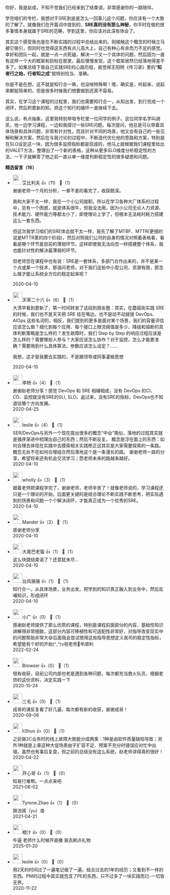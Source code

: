 你好，我是赵成，不知不觉我们已经来到了结束语，非常感谢你的一路陪伴。

学完咱们的专栏，我想对于SRE到底是怎么一回事儿这个问题，你应该有一个大致的了解了。就像我们在开篇词中提到的，**SRE真的没有那么神秘**，你平时在做的很多事情本身就属于SRE的范畴，学到这里，你应该对此深有体会了。

其实这个感受我也是在不断实践的过程中总结出来的。刚接触这个概念的时候立马被它吸引，但同时也觉得这东西有点儿高大上，自己有种心有余而力不足的感觉。幸好和团队一起，就是一点一点死磕，解决一个又一个具体的问题，然后因为一直有这样一个大的框架和目标在那里，最后慢慢发现，这个框架居然已经落地得差不多了。如果总结下我自己实践SRE的心路历程，我觉得王阳明《传习录》里的“**知者行之始，行者知之成**”就特别恰当、准确。

你是不是在想，这不就是知行合一嘛，也没啥特殊啊！嗯，确实是，听起来、说起来都挺简单的，但是很多时候我们想要做到还真不容易。

其实，在学习这个课程的过程里，我们也需要知行合一，从知出发，到行完成一个闭环，然后积累新的知，把这个知行的循环一直继续下去。

这么说，有点抽象，这里我特别举咱专栏里一位同学的例子。这位同学名字叫胡凯，他一边学习课程，一边和我探讨一些SRE问题。每次提问，他总是可以带着具体场景和具体问题，非常有针对性，而且针对不同的场景，他又会有自己的一些见解和解决方案，然后在与我讨论的过程中，不断迭代优化他的思路和方案，特别是在SLO设定这一块，因为很多监控指标都是现成的，他马上就根据我们课程里给出的VALET方法，整理出了一个新的表格，这种从更多SLO维度分析稳定性的方法，一下子就解答了他之前一直以单一维度判断稳定性的很多疑惑和问题。
<div><strong>精选留言（16）</strong></div><ul>
<li><img src="http://thirdwx.qlogo.cn/mmopen/vi_32/DYAIOgq83eoYIAOJ64s9BIHsCkjia1eGyfTEBvIibfOPbwzoib7JiaP0zWdlssybicBPj0VYuT5rufa5TMjxanvOSibw/132" width="30px"><span>艾比利夫</span> 👍（11） 💬（1）<div>谢谢老师一个月的分析，一章不差的看完了，收获颇深。

我和大家不太一样，我在一个小公司就职。所以在学习各种大厂体系的过程中，总有一个困惑，就是体系很牛，但我没法用，因为小公司无论人力资源、技术能力、硬件能力等都太小了，即使理论上学了，但根本无法耗时耗力搭建这么一套东西。

但这次我学习咱们的SRE体会就不太一样，我先了解了MTBF、MTTR(更细的说是MTTR里的四个阶段)，然后对照我们公司的自身的情况对照着表格看，看看是哪个环节是目前的薄弱环节。这样即使我无法向您一样搭建整个体系，我也能针对性的解决最薄弱的环节。

但老师您在课程中也有说：SRE是一套体系，多部门合作出来的，并不是某一个点或某一个技术，那请问老师，对于我们这些中小型公司，资源有限，那怎么做才能让系统全方位的稳定起来呢？</div>2020-04-10</li><br/><li><img src="https://static001.geekbang.org/account/avatar/00/14/c3/48/3a739da6.jpg" width="30px"><span>天草二十六</span> 👍（6） 💬（1）<div>大清早看到更新了，第一时间转发了这段到朋友圈：其实，在蘑菇街实践 SRE 的时候，我们也不是天天把 SRE 挂在嘴边，也不是动不动就提 DevOps、AIOps 这些名词的，相反，我们提到的更多是面对某个场景，我们的容量评估应该怎么做？细化到每个应用、每个接口上限流阈值是多少，降级和熔断的具体判断策略是怎么样的？发生故障时，我们 Step by Step 的响应过程应该是怎么样的？需要哪些人参与？大家应该怎么协作？对于监控，怎么才能更准确？需要用到什么具体算法，参数应该怎么设定？……

我想，这才是我要去实践的，不是跟领导或同事灌输思想</div>2020-04-10</li><br/><li><img src="https://static001.geekbang.org/account/avatar/00/11/ac/bb/69281ec2.jpg" width="30px"><span>李杨</span> 👍（4） 💬（1）<div>谢谢赵老师分享！感觉 DevOps 和 SRE 相辅相成，没有 DevOps 的CI、CD、监控就没有SRE的SLI, SLO。返过来，没有SRE的指标，DevOps也不知道往哪个方向发展。</div>2020-04-25</li><br/><li><img src="https://static001.geekbang.org/account/avatar/00/14/34/df/64e3d533.jpg" width="30px"><span>leslie</span> 👍（4） 💬（1）<div>SER&#47;DevOps与另外一个现在提出很多的概念“中台”类似，落地的过程其实就是循序渐进中梳理出自己的东西；然后不断反复。
概念是浮在面上的东西：如何合理去体现在实践中去摸索相关实践修正这其实是大家需要探索的一条路。概念无处不在如何合理组合然后落地这个是一条漫长的路。
谢谢老师一路的分享，希望将来还有机会交流学习；愿老师未来的路越来越好。</div>2020-04-10</li><br/><li><img src="https://static001.geekbang.org/account/avatar/00/10/9e/d3/abb7bfe3.jpg" width="30px"><span>wholly</span> 👍（3） 💬（1）<div>跟着老师把课程学完了，谢谢老师，老师辛苦了！就像老师说的，学习课程还只是一个理论的开始，后面更关键的是结合理论不断实践不断思考，把实际遇到的场景和问题一个个解决闭环，才能真正成为一个优秀的SRE。</div>2020-04-10</li><br/><li><img src="https://static001.geekbang.org/account/avatar/00/11/87/9a/40d73657.jpg" width="30px"><span>Mander</span> 👍（2） 💬（1）<div>感谢老师分享</div>2020-04-10</li><br/><li><img src="https://static001.geekbang.org/account/avatar/00/13/3a/39/72d81605.jpg" width="30px"><span>大尾巴老猫</span> 👍（1） 💬（1）<div>这么快就结束语了？还意犹未尽...</div>2020-04-10</li><br/><li><img src="https://static001.geekbang.org/account/avatar/00/11/dd/3c/a595eb2a.jpg" width="30px"><span>台风骆骆</span> 👍（1） 💬（1）<div>知行合一，从具体场景，业务出发。把学到的知识真正融入到业务中，然后反哺知识，形成闭环</div>2020-04-10</li><br/><li><img src="https://static001.geekbang.org/account/avatar/00/13/46/be/d3040f9e.jpg" width="30px"><span>小广</span> 👍（0） 💬（1）<div>感谢赵老师提供了那么优质的课程，特别是课程前面部分的内容，基础性知识讲解得非常细致，这部分内容可移植性和可适配性非常好，对指导改变现实中的问题帮助非常大😄后面我会尝试使用这些指导思想定义我司的稳定性指标，希望能有个好的开始(^_^)v祝老师🐯年顺利</div>2022-02-24</li><br/><li><img src="https://static001.geekbang.org/account/avatar/00/16/b0/8a/3ecf6853.jpg" width="30px"><span>Browser</span> 👍（0） 💬（1）<div>很有收获，目前公司内部也老是遇到各种问题，每次都充当救火队员，根据老师的这份资料，决定实践一下</div>2020-10-24</li><br/><li><img src="" width="30px"><span>三毛</span> 👍（0） 💬（1）<div>成哥的课反复看了好几遍，每次都有新的收获，谢谢成哥！</div>2020-09-06</li><br/><li><img src="https://static001.geekbang.org/account/avatar/00/0f/83/14/bcc58354.jpg" width="30px"><span>li3huo</span> 👍（0） 💬（1）<div>之前做2C业务时的线上故障大致能分成两类：1种是由软件质量缺陷导致；另外1种就是上章这种大促场景由于扩容不足、预案不充分时错误应对忙中出错。虽然也有事后复盘，但之前的总结没有这么系统，赵老师讲得真的很好！</div>2020-04-22</li><br/><li><img src="https://static001.geekbang.org/account/avatar/00/1a/05/fc/bceb3f2b.jpg" width="30px"><span>开心哥</span> 👍（1） 💬（0）<div>知易行难啊。一点点来吧</div>2021-06-02</li><br/><li><img src="https://static001.geekbang.org/account/avatar/00/11/be/16/9ddeb937.jpg" width="30px"><span>Tyrone.Zhao</span> 👍（1） 💬（0）<div>限流阈（yu）值</div>2021-04-21</li><br/><li><img src="https://static001.geekbang.org/account/avatar/00/14/54/21/0bac2254.jpg" width="30px"><span>橙汁</span> 👍（0） 💬（0）<div>牛逼 老师什么时候开直播 我去刷点礼物</div>2025-01-20</li><br/><li><img src="https://static001.geekbang.org/account/avatar/00/14/34/df/64e3d533.jpg" width="30px"><span>leslie</span> 👍（0） 💬（0）<div>用2天的时间过了一遍笔记做了一遍，结合过去的1年的经历；又看到不一样的东西。PM的过程中其实就包含了PE的东西，只不过多了一块实践而已-一切皆无界。</div>2020-11-22</li><br/>
</ul>